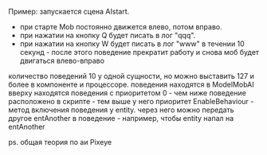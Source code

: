 
Пример:
запускается сцена AIstart.

- при старте Mob постоянно движется влево, потом вправо.
- при нажатии на кнопку Q будет писать в лог "qqq".
- при нажатии на кнопку W будет писать в лог "www" в течении 10 секунд - после этого поведение прекратит работу и снова моб будет двигаться влево-вправо

количество поведений 10 у одной сущности, но можно выставить 127 и более в компоненте и процессоре.
поведения находятся в ModelMobAI 
вверху находятся поведения с приоритетом 0  - чем ниже поведение расположено в скрипте - тем выше у него приоритет
EnableBehaviour - метод включения поведения у entity. через него можно передать другое entAnother в поведение - например, чтобы entity напал на entAnother

ps.
общая теория по аи Pixeye
